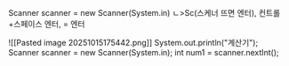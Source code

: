 Scanner scanner = new Scanner(System.in)
ㄴ>Sc(스케너 뜨면 엔터), 컨트롤+스페이스 엔터, = 엔터

![[Pasted image 20251015175442.png]]
System.out.println("계산기");
Scanner scanner = new Scanner(System.in);
int num1 = scanner.nextInt();